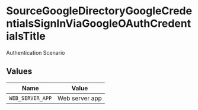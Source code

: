 # SourceGoogleDirectoryGoogleCredentialsSignInViaGoogleOAuthCredentialsTitle

Authentication Scenario


## Values

| Name             | Value            |
| ---------------- | ---------------- |
| `WEB_SERVER_APP` | Web server app   |